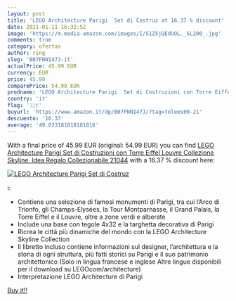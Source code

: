 ```yaml
---
layout: post
title: 'LEGO Architecture Parigi  Set di Costruz at 16.37 % discount'
date: 2021-01-11 16:32:52
image: 'https://m.media-amazon.com/images/I/51Z5jQEdUOL._SL200_.jpg'
comments: true
category: ofertas
author: ring
slug: 'B07FNN147J-it'
actualPrice: 45.99 EUR
currency: EUR
price: 45.99
comparePrice: 54.99 EUR
prodname: 'LEGO Architecture Parigi  Set di Costruzioni con Torre Eiffel  Louvre  Collezione Skyline  Idea Regalo Collezionabile  21044'
country: 'it'
flag: '🇮🇹'
buyurl: 'https://www.amazon.it/dp/B07FNN147J/?tag=tolees00-21'
descuento: '16.37'
average: '49.033181818181816'
---
```


With a final price of 45.99 EUR (original: 54.99 EUR) you can find [LEGO Architecture Parigi  Set di Costruzioni con Torre Eiffel  Louvre  Collezione Skyline  Idea Regalo Collezionabile  21044](https://www.amazon.it/dp/B07FNN147J/?tag=tolees00-21) with a  16.37 % discount here:

[![LEGO Architecture Parigi  Set di Costruz](https://m.media-amazon.com/images/I/51Z5jQEdUOL._SL200_.jpg)](https://www.amazon.it/dp/B07FNN147J/?tag=tolees00-21)

ℹ️:

- Contiene una selezione di famosi monumenti di Parigi, tra cui l’Arco di Trionfo, gli Champs-Elysées, la Tour Montparnasse, il Grand Palais, la Torre Eiffel e il Louvre, oltre a zone verdi e alberate
- Include una base con tegole 4x32 e la targhetta decorativa di Parigi
- Ricrea le città più dinamiche del mondo con la LEGO Architecture Skyline Collection
- Il libretto incluso contiene informazioni sul designer, l’architettura e la storia di ogni struttura, più fatti storici su Parigi e il suo patrimonio architettonico (Solo in lingua francese e inglese Altre lingue disponibili per il download su LEGOcom/architecture)
- Interpretazione LEGO Architecture di Parigi

[Buy it!!](https://www.amazon.it/dp/B07FNN147J/?tag=tolees00-21)
